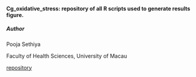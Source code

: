 <!-- README.md is generated from README.Rmd. Please edit that file -->
#### Cg\_oxidative\_stress: repository of all R scripts used to generate results figure.

##### Author

Pooja Sethiya

Faculty of Health Sciences, University of Macau

[repository](https://github.com/sethiyap/Cg_oxidative_stress/blob/master/CgOxidativeStressPaper.md)
